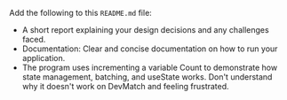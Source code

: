 Add the following to this `README.md` file:  
  * A short report explaining your design decisions and any challenges faced.
  * Documentation: Clear and concise documentation on how to run your application.
  * The program uses incrementing a variable Count to demonstrate how state management, batching, and useState works. Don't understand why it doesn't work on DevMatch and feeling frustrated.